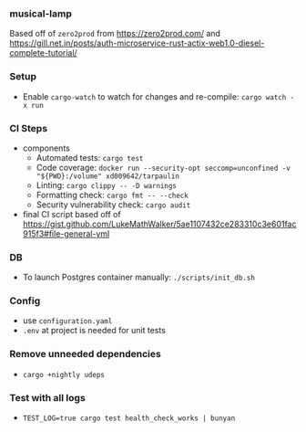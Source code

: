 ### musical-lamp
Based off of `zero2prod` from https://zero2prod.com/ and https://gill.net.in/posts/auth-microservice-rust-actix-web1.0-diesel-complete-tutorial/

### Setup
* Enable `cargo-watch` to watch for changes and re-compile: `cargo watch -x run`


### CI Steps
* components
  * Automated tests: `cargo test`
  * Code coverage: `docker run --security-opt seccomp=unconfined -v "${PWD}:/volume" xd009642/tarpaulin`
  * Linting: `cargo clippy -- -D warnings`
  * Formatting check: `cargo fmt -- --check`
  * Security vulnerability check: `cargo audit`
* final CI script based off of https://gist.github.com/LukeMathWalker/5ae1107432ce283310c3e601fac915f3#file-general-yml

### DB
* To launch Postgres container manually: `./scripts/init_db.sh`

### Config
* use `configuration.yaml`
* `.env` at project is needed for unit tests

### Remove unneeded dependencies
* `cargo +nightly udeps`


### Test with all logs
* `TEST_LOG=true cargo test health_check_works | bunyan`
